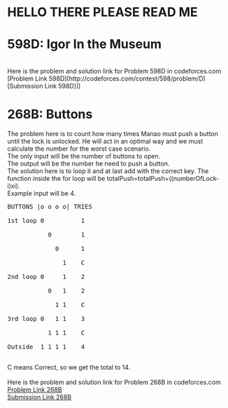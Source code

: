 # HELLO THERE PLEASE READ ME

# 598D: Igor In the Museum
<br>
Here is the problem and solution link for Problem 598D in codeforces.com <br>
[Problem Link 598D](http://codeforces.com/contest/598/problem/D) <br>
[Submission Link 598D]() <br>

# 268B: Buttons
The problem here is to count how many times Manao must push a button until the lock is unlocked. He will act in an optimal way and we must calculate the number for the worst case scenario. <br>
The only input will be the number of buttons to open. <br>
The output will be the number he need to push a button. <br>
The solution here is to loop it and at last add with the correct key. The function inside the for loop will be totalPush=totalPush+((numberOfLock-i)xi). <br>
Example input will be 4.<br>
<pre>
BUTTONS |o o o o| TRIES <br>
1st loop 0          1   <br>
           0        1   <br>
             0      1   <br>
               1    C   <br>
2nd loop 0     1    2   <br>
           0   1    2   <br>
             1 1    C   <br>
3rd loop 0   1 1    3   <br>
           1 1 1    C   <br>
Outside  1 1 1 1    4   <br>
</pre>
C means Correct, so we get the total to 14. <br>
<br>
Here is the problem and solution link for Problem 268B in codeforces.com <br>
[Problem Link 268B](http://codeforces.com/problemset/problem/268/B) <br>
[Submission Link 268B](http://codeforces.com/contest/268/submission/43107631) <br>
